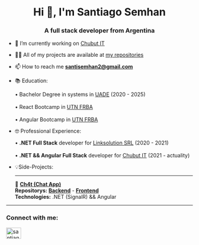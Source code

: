 <h1 align="center">Hi 👋, I'm Santiago Semhan</h1>
<h3 align="center">A full stack developer from Argentina</h3>

- 🔭 I’m currently working on [Chubut IT](https://www.chubut.it/)

- 👨‍💻 All of my projects are available at [my repositories](https://github.com/santisemhan?tab=repositories)

- 📫 How to reach me **santisemhan2@gmail.com**

- 📚 Education:
        <p align="left">  • Bachelor Degree in systems in [UADE](https://www.uade.edu.ar/) (2020 - 2025)  <br/> 
                <br/> • React Bootcamp in [UTN FRBA](https://www.frba.utn.edu.ar/) <br/>               
                • Angular Bootcamp in [UTN FRBA](https://www.frba.utn.edu.ar/) <br/></p>
        
- 🤓 Professional Experience:
               <p align="left">      • **.NET Full Stack** developer for [Linksolution SRL](https://www.linksolution.com.ar/) (2020 - 2021)  <br/>        
                        • **.NET && Angular Full Stack** developer for [Chubut IT](https://www.chubut.it/) (2021 - actuality) <br/> </p>
                
- 💡Side-Projects: <br/> <hr/>
     📩 **[Ch4t (Chat App)](https://ch4t.azurewebsites.net/)** <br/> 
     **Repositorys:** **[Backend](https://github.com/santisemhan/chat-app-backend)** - **[Frontend](https://github.com/santisemhan/chat-app-frontend)**<br/> 
     **Technologies:** .NET (SignalR) && Angular                       
<hr/>
<h3 align="left">Connect with me:</h3>
<p align="left">
    <a href="https://www.linkedin.com/in/santiago-semhan-5469991b0/" target="blank">
        <img align="center" src="https://raw.githubusercontent.com/rahuldkjain/github-profile-readme-generator/master/src/images/icons/Social/linked-in-alt.svg" alt="santiago semhan" height="30" width="40" />
    </a>
</p>
